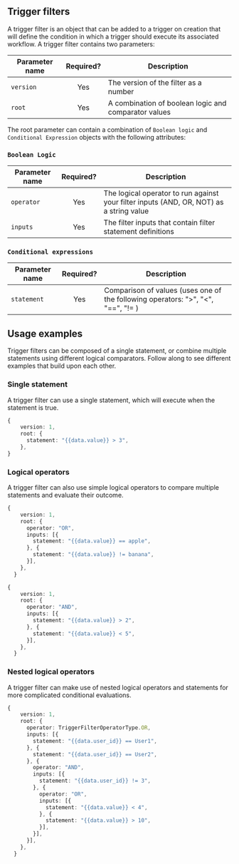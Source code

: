 ## Trigger filters

A trigger filter is an object that can be added to a trigger on creation that
will define the condition in which a trigger should execute its associated
workflow. A trigger filter contains two parameters:

| Parameter name | Required? | Description                                          |
| -------------- | :-------: | ---------------------------------------------------- |
| `version`      |    Yes    | The version of the filter as a number                |
| `root`         |    Yes    | A combination of boolean logic and comparator values |

The root parameter can contain a combination of `Boolean logic` and
`Conditional Expression` objects with the following attributes:

### `Boolean Logic`

| Parameter name | Required? | Description                                                                             |
| -------------- | :-------: | --------------------------------------------------------------------------------------- |
| `operator`     |    Yes    | The logical operator to run against your filter inputs (AND, OR, NOT) as a string value |
| `inputs`       |    Yes    | The filter inputs that contain filter statement definitions                             |

### `Conditional expressions`

| Parameter name | Required? | Description                                                                      |
| -------------- | :-------: | -------------------------------------------------------------------------------- |
| `statement`    |    Yes    | Comparison of values (uses one of the following operators: ">", "<", "==", "!= ) |

## Usage examples

Trigger filters can be composed of a single statement, or combine multiple
statements using different logical comparators. Follow along to see different
examples that build upon each other.

### Single statement

A trigger filter can use a single statement, which will execute when the
statement is true.

```ts
{
    version: 1,
    root: {
      statement: "{{data.value}} > 3",
    },
}
```

### Logical operators

A trigger filter can also use simple logical operators to compare multiple
statements and evaluate their outcome.

```ts
{
    version: 1,
    root: {
      operator: "OR",
      inputs: [{
        statement: "{{data.value}} == apple",
      }, {
        statement: "{{data.value}} != banana",
      }],
    },
  }
```

```ts
{
    version: 1,
    root: {
      operator: "AND",
      inputs: [{
        statement: "{{data.value}} > 2",
      }, {
        statement: "{{data.value}} < 5",
      }],
    },
  }
```

### Nested logical operators

A trigger filter can make use of nested logical operators and statements for
more complicated conditional evaluations.

```ts
{
    version: 1,
    root: {
      operator: TriggerFilterOperatorType.OR,
      inputs: [{
        statement: "{{data.user_id}} == User1",
      }, {
        statement: "{{data.user_id}} == User2",
      }, {
        operator: "AND",
        inputs: [{
          statement: "{{data.user_id}} != 3",
        }, {
          operator: "OR",
          inputs: [{
            statement: "{{data.value}} < 4",
          }, {
            statement: "{{data.value}} > 10",
          }],
        }],
      }],
    },
  }
```
